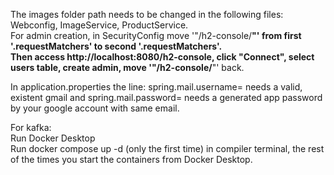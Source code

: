 The images folder path needs to be changed in the following files: Webconfig, ImageService, ProductService.  
For admin creation, in SecurityConfig move '"/h2-console/**"' from first '.requestMatchers' to second '.requestMatchers'.  
Then access http://localhost:8080/h2-console, click "Connect", select users table, create admin, move '"/h2-console/**"' back.  
  
In application.properties the line: spring.mail.username= needs a valid, existent gmail and spring.mail.password= needs a generated app password by your google account with same email.  
  
For kafka:  
Run Docker Desktop  
Run docker compose up -d (only the first time) in compiler terminal, the rest of the times you start the containers from Docker Desktop.
